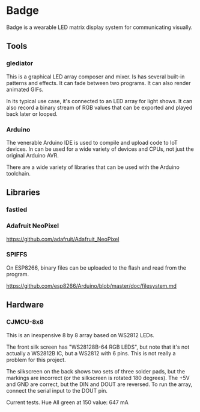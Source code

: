 # Badge

Badge is a wearable LED matrix display system for communicating visually.

## Tools

### glediator

This is a graphical LED array composer and mixer. Is has several built-in patterns and effects. It can fade between
two programs. It can also render animated GIFs.

In its typical use case, it's connected to an LED array for light shows. It can also record a binary stream of RGB
values that can be exported and played back later or looped.

### Arduino

The venerable Arduino IDE is used to compile and upload code to IoT devices. In can be used for a wide variety of
devices and CPUs, not just the original Arduino AVR.

There are a wide variety of libraries that can be used with the Arduino toolchain.

## Libraries

### fastled

### Adafruit NeoPixel

https://github.com/adafruit/Adafruit_NeoPixel

### SPIFFS

On ESP8266, binary files can be uploaded to the flash and read from the program.

https://github.com/esp8266/Arduino/blob/master/doc/filesystem.md

## Hardware

### CJMCU-8x8

This is an inexpensive 8 by 8 array based on WS2812 LEDs.

The front silk screen has "WS28128B-64 RGB LEDS", but note that it's not actually a WS2812B IC, but a WS2812
with 6 pins. This is not really a problem for this project.

The silkscreen on the back shows two sets of three solder pads, but the markings are incorrect (or the silkscreen
is rotated 180 degrees). The +5V and GND are correct, but the DIN and DOUT are reversed. To run the array, connect
the serial input to the DOUT pin.

Current tests. Hue
All green at 150 value: 647 mA




